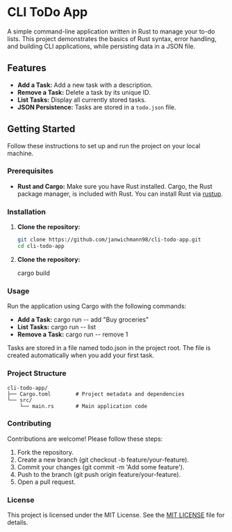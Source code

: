 # CLI ToDo App

A simple command-line application written in Rust to manage your to-do lists. This project demonstrates the basics of Rust syntax, error handling, and building CLI applications, while persisting data in a JSON file.

## Features

- **Add a Task:** Add a new task with a description.
- **Remove a Task:** Delete a task by its unique ID.
- **List Tasks:** Display all currently stored tasks.
- **JSON Persistence:** Tasks are stored in a `todo.json` file.

## Getting Started

Follow these instructions to set up and run the project on your local machine.

### Prerequisites

- **Rust and Cargo:** Make sure you have Rust installed. Cargo, the Rust package manager, is included with Rust. You can install Rust via [rustup](https://rustup.rs/).

### Installation

1. **Clone the repository:**

   ```bash
   git clone https://github.com/janwichmann98/cli-todo-app.git
   cd cli-todo-app

2. **Clone the repository:**

   cargo build

### Usage
Run the application using Cargo with the following commands:

- **Add a Task:**
  cargo run -- add "Buy groceries"
- **List Tasks:**
  cargo run -- list
- **Remove a Task:**
  cargo run -- remove 1

Tasks are stored in a file named todo.json in the project root. The file is created automatically when you add your first task.

### Project Structure
```
cli-todo-app/
├── Cargo.toml        # Project metadata and dependencies
└── src/
    └── main.rs       # Main application code
```

### Contributing
Contributions are welcome! Please follow these steps:

1. Fork the repository.
2. Create a new branch (git checkout -b feature/your-feature).
3. Commit your changes (git commit -m 'Add some feature').
4. Push to the branch (git push origin feature/your-feature).
5. Open a pull request.

### License
This project is licensed under the MIT License. See the [MIT LICENSE](LICENSE) file for details.
